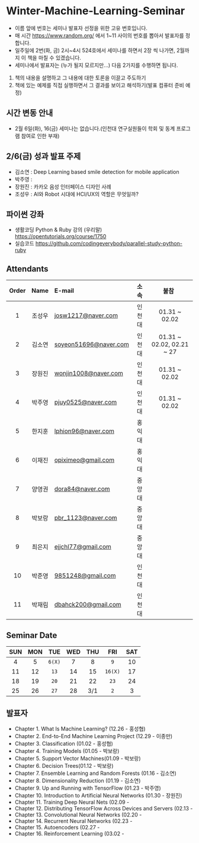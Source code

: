# Winter-Machine-Learning-Seminar

- 이름 앞에 번호는 세미나 발표자 선정을 위한 고유 번호입니다. 
- 매 시간 https://www.random.org/ 에서 1~11 사이의 번호를 뽑아서 발표자를 정합니다. 
- 일주일에 2번(화, 금) 2시~4시 524호에서 세미나를 하면서 2장 씩 나가면, 2월까지 이 책을 마칠 수 있겠습니다.
- 세미나에서 발표자는 (누가 될지 모르지만...) 다음 2가지를 수행하면 됩니다.
1) 책의 내용을 설명하고 그 내용에 대한 토론을 이끌고 주도하기
2) 책에 있는 예제를 직접 실행하면서 그 결과를 보이고 해석하기(발표 컴퓨터 준비 예정)

## 시간 변동 안내
- 2월 6일(화), 16(금) 세미나는 없습니다.(인천대 연구실원들이 학회 및 동계 프로그램 참여로 인한 부재)

## 2/6(금) 성과 발표 주제
- 김소연 : Deep Learning based smile detection for mobile application
- 박주영 : 
- 장원진 : 카카오 음성 인터페이스 디자인 사례
- 조성우 : AI와 Robot 시대에 HCI/UX의 역할은 무엇일까?

## 파이썬 강좌
- 생활코딩 Python & Ruby 강의 (우리말)
<https://opentutorials.org/course/1750>
- 실습코드
<https://github.com/codingeverybody/parallel-study-python-ruby>

## Attendants
 Order | Name | E-mail                 | 소속 | 불참   
 :---: | :--: | :--------------------- | :--: | :-------: 
 1| 조성우 | josw1217@naver.com     | 인천대 | 01.31 ~ 02.02
 2| 김소연 | soyeon51696@naver.com  | 인천대 | 01.31 ~ 02.02, 02.21 ~ 27
 3| 장원진 | wonjin1008@naver.com   | 인천대 | 01.31 ~ 02.02
 4| 박주영 | pjuy0525@naver.com     | 인천대 | 01.31 ~ 02.02
 5| 한지훈 | lphion96@naver.com     | 홍익대 |           
 6| 이재진 | opiximeo@gmail.com     | 홍익대 |           
 7| 양영권 | dora84@naver.com       | 중앙대 |
 8| 박보랑 | pbr_1123@naver.com     | 중앙대 |
 9| 최은지 | ejjchl77@gmail.com     | 중앙대 | 
 10| 박준영 | 9851248@gmail.com      | 인천대 | 
 11| 박재림 | dbahck200@gmail.com      | 인천대 |

## Seminar Date
SUN | MON | TUE | WED | THU | FRI | SAT
:-: | :-: | :-: | :-: | :-: | :-: | :-:
4 | 5 | `6(X)` | 7 | 8 | `9` | 10
11 | 12 | `13` | 14 | 15 | `16(X)` | 17
18 | 19 | `20` | 21 | 22 | `23` | 24
25 | 26 | `27` | 28 | 3/1 | `2` | 3


## 발표자
- Chapter 1. What Is Machine Learning? (12.26 - 홍성협)
- Chapter 2. End-to-End Machine Learning Project (12.29 - 이종만)
- Chapter 3. Classification (01.02 - 홍성협)
- Chapter 4. Training Models (01.05 - 박보랑)
- Chapter 5. Support Vector Machines(01.09 - 박보랑)
- Chapter 6. Decision Trees(01.12 - 박보랑)
- Chapter 7. Ensemble Learning and Random Forests (01.16 - 김소연)
- Chapter 8. Dimensionality Reduction (01.19 - 김소연)
- Chapter 9. Up and Running with TensorFlow (01.23 - 박주영)
- Chapter 10. Introduction to Artificial Neural Networks (01.30 - 장원진)
- Chapter 11. Training Deep Neural Nets (02.09 - 
- Chapter 12. Distributing TensorFlow Across Devices and Servers (02.13 - 
- Chapter 13. Convolutional Neural Networks (02.20 -  
- Chapter 14. Recurrent Neural Networks (02.23 - 
- Chapter 15. Autoencoders (02.27 -  
- Chapter 16. Reinforcement Learning (03.02 - 

